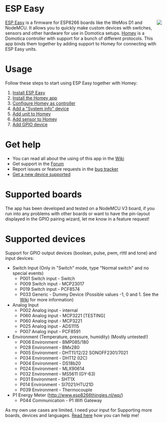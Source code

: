 # ESP Easy
<img align="right" src="https://github.com/Joolee/nl.joolee.homey.espeasy/raw/master/assets/images/small.png">

[ESP Easy](https://www.letscontrolit.com/wiki/index.php?title=ESPEasy) is a firmware for ESP8266 boards like the WeMos D1 and NodeMCU. It allows you to quickly make custom devices with switches, sensors and other hardware for use in Domotica setups. [Homey](https://homey.app/) is a Domotica controller with support for a bunch of different protocols. This app binds them together by adding support to Homey for connecting with ESP Easy units.

# Usage
Follow these steps to start using ESP Easy together with Homey:
1. [Install ESP Easy](https://github.com/Joolee/nl.joolee.homey.espeasy/wiki/1.-Install-ESP-Easy)
2. [Install the Homey app](https://github.com/Joolee/nl.joolee.homey.espeasy/wiki/2.-Install-the-Homey-app)
3. [Configure Homey as controller](https://github.com/Joolee/nl.joolee.homey.espeasy/wiki/3.-Configure-Homey-as-controller)
4. [Add a "System info" device](https://github.com/Joolee/nl.joolee.homey.espeasy/wiki/4.-Add-a-"System-info"-device)
5. [Add unit to Homey](https://github.com/Joolee/nl.joolee.homey.espeasy/wiki/5.-Add-unit-to-Homey)
6. [Add sensor to Homey](https://github.com/Joolee/nl.joolee.homey.espeasy/wiki/6.-Add-sensor-to-Homey)
7. [Add GPIO device](https://github.com/Joolee/nl.joolee.homey.espeasy/wiki/7.-Add-GPIO-device)

# Get help
* You can read all about the using of this app in the [Wiki](https://github.com/Joolee/nl.joolee.homey.espeasy/wiki)
* Get support in the [Forum](https://community.athom.com/t/esp-easy/30381)
* Report issues or feature requests in the [bug tracker](https://github.com/Joolee/nl.joolee.homey.espeasy/issues)
* [Get a new device supported](https://github.com/Joolee/nl.joolee.homey.espeasy/wiki/Get-new-device-supported)

# Supported boards
The app has been developed and tested on a NodeMCU V3 board, if you run into any problems with other boards or want to have the pin-layout displayed in the GPIO pairing wizard, let me know in a feature request!

# Supported devices
Support for GPIO output devices (boolean, pulse, pwm, rtttl and tone) and input devices:
* Switch Input (Only in "Switch" mode, type "Normal switch" and no special events)
	* P001 Switch input - Switch
	* P009 Switch input - MCP23017
	* P019 Switch input - PCF8574
	* P033 Generic - Dummy Device (Possible values -1, 0 and 1. See the [Wiki](https://github.com/Joolee/nl.joolee.homey.espeasy/wiki/6.-Add-sensor-to-Homey#user-content-whats-next) for more information)
* Analog Input
	* P002 Analog input - internal
	* P060 Analog input - MCP3221 [TESTING]
	* P060 Analog input - MCP3221
	* P025 Analog input - ADS1115
	* P007 Analog input - PCF8591
* Environment (Temperature, pressure, humidity) (Mostly untested!)
	* P006 Environment - BMP085/180
	* P028 Environment - BMx280
	* P005 Environment - DHT11/12/22 SONOFF2301/7021
	* P034 Environment - DHT12 (I2C)
	* P004 Environment - DS18b20
	* P024 Environment - MLX90614
	* P032 Environment - MS5611 (GY-63)
	* P031 Environment - SHT1X
	* P014 Environment - SI7021/HTU21D
	* P039 Environment - Thermocouple
* P1 Energy Meter (http://www.esp8266thingies.nl/wp/)
	* P044 Communication - P1 Wifi Gateway

As my own use cases are limited, I need your input for Supporting more boards, devices and languages. [Read here](https://github.com/Joolee/nl.joolee.homey.espeasy/wiki/Get-new-device-supported) how you can help me!